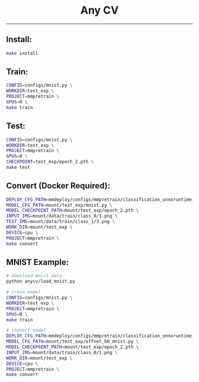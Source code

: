 <div align="center">
<h1>Any CV</h1>
</div>

----

## Install:

```bash
make install
```

## Train:
```bash
CONFIG=configs/mnist.py \
WORKDIR=test_exp \
PROJECT=mmpretrain \
GPUS=0 \
make train
```

## Test:
```bash
CONFIG=configs/mnist.py \
WORKDIR=test_exp \
PROJECT=mmpretrain \
GPUS=0 \
CHECKPOINT=test_exp/epoch_2.pth \
make test
```

## Convert (Docker Required):

```bash
DEPLOY_CFG_PATH=mmdeploy/configs/mmpretrain/classification_onnxruntime_dynamic.py \
MODEL_CFG_PATH=mount/test_exp/mnist.py \
MODEL_CHECKPOINT_PATH=mount/test_exp/epoch_2.pth \
INPUT_IMG=mount/data/train/class_0/1.png \
TEST_IMG=mount/data/train/class_1/3.png \
WORK_DIR=mount/test_exp \
DEVICE=cpu \
PROJECT=mmpretrain \
make convert
```

## MNIST Example:

```bash
# download mnist data
python anycv/load_mnist.py

# train model
CONFIG=configs/mnist.py \
WORKDIR=test_exp \
PROJECT=mmpretrain \
GPUS=0 \
make train

# convert model
DEPLOY_CFG_PATH=mmdeploy/configs/mmpretrain/classification_onnxruntime_dynamic.py \
MODEL_CFG_PATH=mount/test_exp/effnet_b0_mnist.py \
MODEL_CHECKPOINT_PATH=mount/test_exp/epoch_2.pth \
INPUT_IMG=mount/data/train/class_0/1.png \
WORK_DIR=mount/test_exp \
DEVICE=cpu \
PROJECT=mmpretrain \
make convert
```